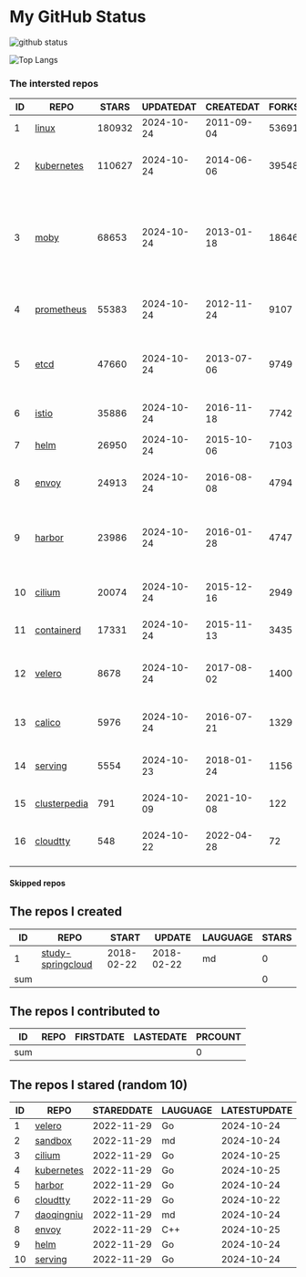 # My GitHub Status

<img src="https://github-readme-stats-1.yihong0618.vercel.app/api?username=daoqingniu&show_icons=true&&&hide_title=true&count_private=true" alt="github status" />

![Top Langs](https://github-readme-stats-1.yihong0618.vercel.app/api/top-langs/?username=daoqingniu&layout=compact)

<!--START_SECTION:github_repos-->
### The intersted repos
| ID |                              REPO                               | STARS  | UPDATEDAT  | CREATEDAT  | FORKSCOUNT |                                                DESCRIPTIONS                                                |
|----|-----------------------------------------------------------------|--------|------------|------------|------------|------------------------------------------------------------------------------------------------------------|
|  1 | [linux](https://github.com/torvalds/linux)                      | 180932 | 2024-10-24 | 2011-09-04 |      53691 | Linux kernel source tree                                                                                   |
|  2 | [kubernetes](https://github.com/kubernetes/kubernetes)          | 110627 | 2024-10-24 | 2014-06-06 |      39548 | Production-Grade Container Scheduling and Management                                                       |
|  3 | [moby](https://github.com/moby/moby)                            |  68653 | 2024-10-24 | 2013-01-18 |      18646 | The Moby Project - a collaborative project for the container ecosystem to assemble container-based systems |
|  4 | [prometheus](https://github.com/prometheus/prometheus)          |  55383 | 2024-10-24 | 2012-11-24 |       9107 | The Prometheus monitoring system and time series database.                                                 |
|  5 | [etcd](https://github.com/etcd-io/etcd)                         |  47660 | 2024-10-24 | 2013-07-06 |       9749 | Distributed reliable key-value store for the most critical data of a distributed system                    |
|  6 | [istio](https://github.com/istio/istio)                         |  35886 | 2024-10-24 | 2016-11-18 |       7742 | Connect, secure, control, and observe services.                                                            |
|  7 | [helm](https://github.com/helm/helm)                            |  26950 | 2024-10-24 | 2015-10-06 |       7103 | The Kubernetes Package Manager                                                                             |
|  8 | [envoy](https://github.com/envoyproxy/envoy)                    |  24913 | 2024-10-24 | 2016-08-08 |       4794 | Cloud-native high-performance edge/middle/service proxy                                                    |
|  9 | [harbor](https://github.com/goharbor/harbor)                    |  23986 | 2024-10-24 | 2016-01-28 |       4747 | An open source trusted cloud native registry project that stores, signs, and scans content.                |
| 10 | [cilium](https://github.com/cilium/cilium)                      |  20074 | 2024-10-24 | 2015-12-16 |       2949 | eBPF-based Networking, Security, and Observability                                                         |
| 11 | [containerd](https://github.com/containerd/containerd)          |  17331 | 2024-10-24 | 2015-11-13 |       3435 | An open and reliable container runtime                                                                     |
| 12 | [velero](https://github.com/vmware-tanzu/velero)                |   8678 | 2024-10-24 | 2017-08-02 |       1400 | Backup and migrate Kubernetes applications and their persistent volumes                                    |
| 13 | [calico](https://github.com/projectcalico/calico)               |   5976 | 2024-10-24 | 2016-07-21 |       1329 | Cloud native networking and network security                                                               |
| 14 | [serving](https://github.com/knative/serving)                   |   5554 | 2024-10-23 | 2018-01-24 |       1156 | Kubernetes-based, scale-to-zero, request-driven compute                                                    |
| 15 | [clusterpedia](https://github.com/clusterpedia-io/clusterpedia) |    791 | 2024-10-09 | 2021-10-08 |        122 | The Encyclopedia of Kubernetes clusters                                                                    |
| 16 | [cloudtty](https://github.com/cloudtty/cloudtty)                |    548 | 2024-10-22 | 2022-04-28 |         72 | A Friendly Kubernetes CloudShell (Web Terminal) !                                                          |



#### Skipped repos
<!--END_SECTION:github_repos-->

<!--START_SECTION:my_github-->
## The repos I created
| ID  |                                 REPO                                 |   START    |   UPDATE   | LAUGUAGE | STARS |
|-----|----------------------------------------------------------------------|------------|------------|----------|-------|
|   1 | [study-springcloud](https://github.com/daoqingniu/study-springcloud) | 2018-02-22 | 2018-02-22 | md       |     0 |
| sum |                                                                      |            |            |          |     0 |

## The repos I contributed to
| ID  | REPO | FIRSTDATE | LASTEDATE | PRCOUNT |
|-----|------|-----------|-----------|---------|
| sum |      |           |           |       0 |

## The repos I stared (random 10)
| ID |                          REPO                          | STAREDDATE | LAUGUAGE | LATESTUPDATE |
|----|--------------------------------------------------------|------------|----------|--------------|
|  1 | [velero](https://github.com/vmware-tanzu/velero)       | 2022-11-29 | Go       | 2024-10-24   |
|  2 | [sandbox](https://github.com/cncf/sandbox)             | 2022-11-29 | md       | 2024-10-24   |
|  3 | [cilium](https://github.com/cilium/cilium)             | 2022-11-29 | Go       | 2024-10-25   |
|  4 | [kubernetes](https://github.com/kubernetes/kubernetes) | 2022-11-29 | Go       | 2024-10-25   |
|  5 | [harbor](https://github.com/goharbor/harbor)           | 2022-11-29 | Go       | 2024-10-24   |
|  6 | [cloudtty](https://github.com/cloudtty/cloudtty)       | 2022-11-29 | Go       | 2024-10-22   |
|  7 | [daoqingniu](https://github.com/daoqingniu/daoqingniu) | 2022-11-29 | md       | 2024-10-24   |
|  8 | [envoy](https://github.com/envoyproxy/envoy)           | 2022-11-29 | C++      | 2024-10-25   |
|  9 | [helm](https://github.com/helm/helm)                   | 2022-11-29 | Go       | 2024-10-24   |
| 10 | [serving](https://github.com/knative/serving)          | 2022-11-29 | Go       | 2024-10-24   |

<!--END_SECTION:my_github-->
